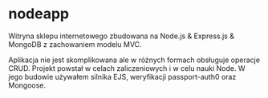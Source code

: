 # nodeapp
Witryna sklepu internetowego zbudowana na Node.js & Express.js & MongoDB z zachowaniem modelu MVC.

Aplikacja nie jest skomplikowana ale w różnych formach obsługuje operacje CRUD. Projekt powstał w celach zaliczeniowych i w celu nauki Node. W jego budowie używałem silnika EJS, weryfikacji passport-auth0 oraz Mongoose. 
